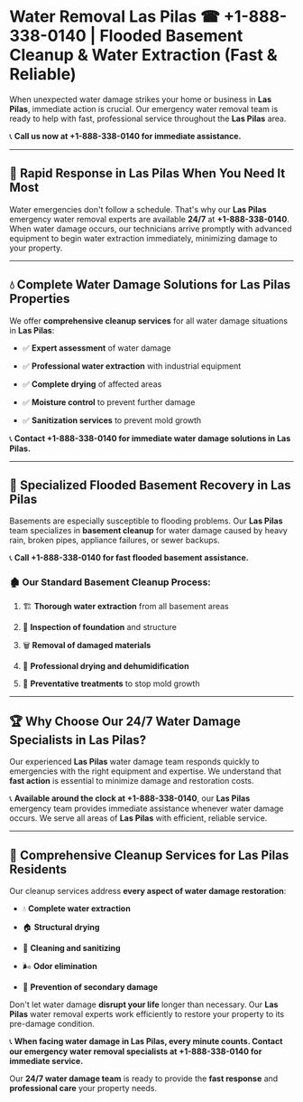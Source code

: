 # Water Removal Las Pilas ☎ +1-888-338-0140 | Flooded Basement Cleanup & Water Extraction (Fast & Reliable)

When unexpected water damage strikes your home or business in **Las Pilas**, immediate action is crucial. Our emergency water removal team is ready to help with fast, professional service throughout the **Las Pilas** area. 

📞 **Call us now at +1-888-338-0140 for immediate assistance.**
---
## 🚀 Rapid Response in Las Pilas When You Need It Most
Water emergencies don't follow a schedule. That's why our **Las Pilas** emergency water removal experts are available **24/7** at **+1-888-338-0140**. When water damage occurs, our technicians arrive promptly with advanced equipment to begin water extraction immediately, minimizing damage to your property.
---
## 💧 Complete Water Damage Solutions for Las Pilas Properties
We offer **comprehensive cleanup services** for all water damage situations in **Las Pilas**:
- ✅ **Expert assessment** of water damage  
- ✅ **Professional water extraction** with industrial equipment  
- ✅ **Complete drying** of affected areas  
- ✅ **Moisture control** to prevent further damage  
- ✅ **Sanitization services** to prevent mold growth  
📞 **Contact +1-888-338-0140 for immediate water damage solutions in Las Pilas.**
---
## 🌊 Specialized Flooded Basement Recovery in Las Pilas
Basements are especially susceptible to flooding problems. Our **Las Pilas** team specializes in **basement cleanup** for water damage caused by heavy rain, broken pipes, appliance failures, or sewer backups. 
📞 **Call +1-888-338-0140 for fast flooded basement assistance.**
### 🏚️ Our Standard Basement Cleanup Process:
1. 🏗️ **Thorough water extraction** from all basement areas  
2. 🔎 **Inspection of foundation** and structure  
3. 🗑️ **Removal of damaged materials**  
4. 💨 **Professional drying and dehumidification**  
5. 🚫 **Preventative treatments** to stop mold growth  
---
## 🏆 Why Choose Our 24/7 Water Damage Specialists in Las Pilas?
Our experienced **Las Pilas** water damage team responds quickly to emergencies with the right equipment and expertise. We understand that **fast action** is essential to minimize damage and restoration costs.
📞 **Available around the clock at +1-888-338-0140**, our **Las Pilas** emergency team provides immediate assistance whenever water damage occurs. We serve all areas of **Las Pilas** with efficient, reliable service.
---
## 🧹 Comprehensive Cleanup Services for Las Pilas Residents
Our cleanup services address **every aspect of water damage restoration**:
- 💧 **Complete water extraction**  
- 🏠 **Structural drying**  
- 🧼 **Cleaning and sanitizing**  
- 🌬️ **Odor elimination**  
- 🚫 **Prevention of secondary damage**  
Don't let water damage **disrupt your life** longer than necessary. Our **Las Pilas** water removal experts work efficiently to restore your property to its pre-damage condition.
📞 **When facing water damage in Las Pilas, every minute counts. Contact our emergency water removal specialists at +1-888-338-0140 for immediate service.**
Our **24/7 water damage team** is ready to provide the **fast response** and **professional care** your property needs.
